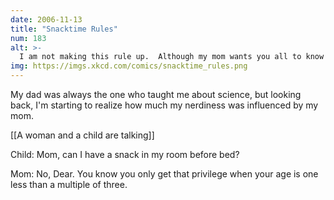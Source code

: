 ```yaml
---
date: 2006-11-13
title: "Snacktime Rules"
num: 183
alt: >-
  I am not making this rule up.  Although my mom wants you all to know it made perfect sense at the time.
img: https://imgs.xkcd.com/comics/snacktime_rules.png
---
```

My dad was always the one who taught me about science, but looking back, I'm starting to realize how much my nerdiness was influenced by my mom.

[[A woman and a child are talking]]

Child: Mom, can I have a snack in my room before bed?

Mom: No, Dear. You know you only get that privilege when your age is one less than a multiple of three.

